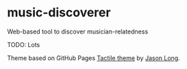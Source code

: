 # music-discoverer
Web-based tool to discover musician-relatedness

TODO: Lots

Theme based on GitHub Pages [Tactile theme](https://github.com/jasonlong/tactile-theme) by [Jason Long](https://twitter.com/jasonlong).